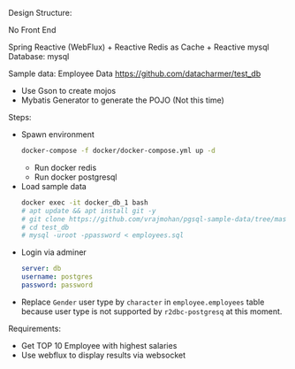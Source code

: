 Design Structure:

No Front End

Spring Reactive (WebFlux)  + Reactive Redis as Cache + Reactive mysql Database: mysql

Sample data: Employee Data https://github.com/datacharmer/test_db
- Use Gson to create mojos 
- Mybatis Generator to generate the POJO (Not this time)

Steps:
- Spawn environment
  ```bash
  docker-compose -f docker/docker-compose.yml up -d
  ```
  - Run docker redis
  - Run docker postgresql
- Load sample data
  ```bash
  docker exec -it docker_db_1 bash
  # apt update && apt install git -y
  # git clone https://github.com/vrajmohan/pgsql-sample-data/tree/master/employee
  # cd test_db
  # mysql -uroot -ppassword < employees.sql
  ```
- Login via adminer 
  ```yaml
  server: db
  username: postgres
  password: password
  ```
- Replace `Gender` user type by `character` in `employee.employees` table because
user type is not supported by `r2dbc-postgresq` at this moment.

Requirements:
- Get TOP 10 Employee with highest salaries
- Use webflux to display results via websocket
